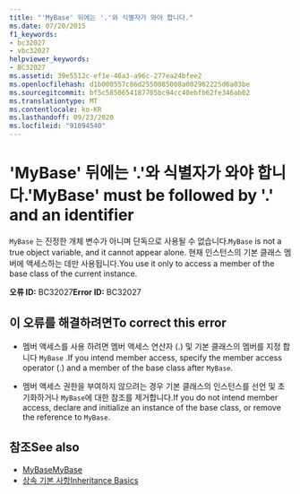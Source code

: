 ```yaml
---
title: "'MyBase' 뒤에는 '.'와 식별자가 와야 합니다."
ms.date: 07/20/2015
f1_keywords:
- bc32027
- vbc32027
helpviewer_keywords:
- BC32027
ms.assetid: 39e5512c-ef1e-46a3-a96c-277ea24bfee2
ms.openlocfilehash: d1b000557c86d2550085008a002962225d6a03be
ms.sourcegitcommit: bf5c5850654187705bc94cc40ebfb62fe346ab02
ms.translationtype: MT
ms.contentlocale: ko-KR
ms.lasthandoff: 09/23/2020
ms.locfileid: "91094540"
---
```

# <a name="mybase-must-be-followed-by--and-an-identifier"></a><span data-ttu-id="5f69a-102">'MyBase' 뒤에는 '.'와 식별자가 와야 합니다.</span><span class="sxs-lookup"><span data-stu-id="5f69a-102">'MyBase' must be followed by '.' and an identifier</span></span>

<span data-ttu-id="5f69a-103">`MyBase` 는 진정한 개체 변수가 아니며 단독으로 사용될 수 없습니다.</span><span class="sxs-lookup"><span data-stu-id="5f69a-103">`MyBase` is not a true object variable, and it cannot appear alone.</span></span> <span data-ttu-id="5f69a-104">현재 인스턴스의 기본 클래스 멤버에 액세스하는 데만 사용됩니다.</span><span class="sxs-lookup"><span data-stu-id="5f69a-104">You use it only to access a member of the base class of the current instance.</span></span>  
  
 <span data-ttu-id="5f69a-105">**오류 ID:** BC32027</span><span class="sxs-lookup"><span data-stu-id="5f69a-105">**Error ID:** BC32027</span></span>  
  
## <a name="to-correct-this-error"></a><span data-ttu-id="5f69a-106">이 오류를 해결하려면</span><span class="sxs-lookup"><span data-stu-id="5f69a-106">To correct this error</span></span>  
  
- <span data-ttu-id="5f69a-107">멤버 액세스를 사용 하려면 멤버 액세스 연산자 (.) 및 기본 클래스의 멤버를 지정 합니다 `MyBase` .</span><span class="sxs-lookup"><span data-stu-id="5f69a-107">If you intend member access, specify the member access operator (.) and a member of the base class after `MyBase`.</span></span>  
  
- <span data-ttu-id="5f69a-108">멤버 액세스 권한을 부여하지 않으려는 경우 기본 클래스의 인스턴스를 선언 및 초기화하거나 `MyBase`에 대한 참조를 제거합니다.</span><span class="sxs-lookup"><span data-stu-id="5f69a-108">If you do not intend member access, declare and initialize an instance of the base class, or remove the reference to `MyBase`.</span></span>  
  
## <a name="see-also"></a><span data-ttu-id="5f69a-109">참조</span><span class="sxs-lookup"><span data-stu-id="5f69a-109">See also</span></span>

- [<span data-ttu-id="5f69a-110">MyBase</span><span class="sxs-lookup"><span data-stu-id="5f69a-110">MyBase</span></span>](../programming-guide/program-structure/me-my-mybase-and-myclass.md#mybase)
- [<span data-ttu-id="5f69a-111">상속 기본 사항</span><span class="sxs-lookup"><span data-stu-id="5f69a-111">Inheritance Basics</span></span>](../programming-guide/language-features/objects-and-classes/inheritance-basics.md)
